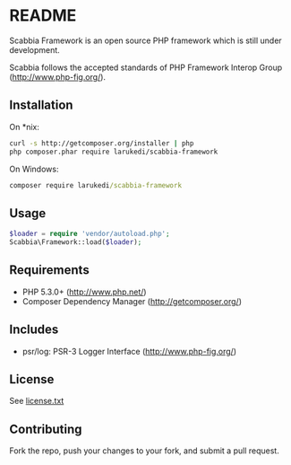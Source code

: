 README
======

Scabbia Framework is an open source PHP framework which is still under development.

Scabbia follows the accepted standards of PHP Framework Interop Group (http://www.php-fig.org/).


Installation
------------
On *nix:
``` bash
curl -s http://getcomposer.org/installer | php
php composer.phar require larukedi/scabbia-framework
```

On Windows:
``` bat
composer require larukedi/scabbia-framework
```


Usage
-----
``` php
$loader = require 'vendor/autoload.php';
Scabbia\Framework::load($loader);
```


Requirements
------------
* PHP 5.3.0+ (http://www.php.net/)
* Composer Dependency Manager (http://getcomposer.org/)


Includes
------------
* psr/log: PSR-3 Logger Interface (http://www.php-fig.org/)


License
-------
See [license.txt](license.txt)


Contributing
------------
Fork the repo, push your changes to your fork, and submit a pull request.
